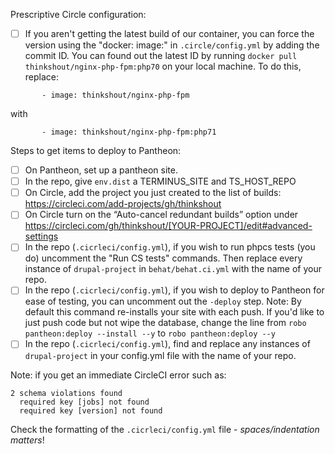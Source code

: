 Prescriptive Circle configuration:
- [ ] If you aren't getting the latest build of our container, you can force the version using the "docker: image:" in `.circle/config.yml` by adding the commit ID. You can found out the latest ID by running `docker pull thinkshout/nginx-php-fpm:php70` on your local machine. To do this, replace:

`       - image: thinkshout/nginx-php-fpm`

with

`       - image: thinkshout/nginx-php-fpm:php71`


Steps to get items to deploy to Pantheon:
- [ ] On Pantheon, set up a pantheon site.
- [ ] In the repo, give `env.dist` a TERMINUS_SITE and TS_HOST_REPO
- [ ] On Circle, add the project you just created to the list of builds: https://circleci.com/add-projects/gh/thinkshout
- [ ] On Circle turn on the “Auto-cancel redundant builds” option under https://circleci.com/gh/thinkshout/[YOUR-PROJECT]/edit#advanced-settings
- [ ] In the repo (`.cicrleci/config.yml`), if you wish to run phpcs tests (you do) uncomment the "Run CS tests" commands. Then replace every instance of `drupal-project` in `behat/behat.ci.yml` with the name of your repo.
- [ ] In the repo (`.cicrleci/config.yml`), if you wish to deploy to Pantheon for ease of testing, you can uncomment out the `-deploy` step. Note: By default this command re-installs your site with each push. If you'd like to just push code but not wipe the database, change the line from `robo pantheon:deploy --install --y` to `robo pantheon:deploy --y`
- [ ] In the repo (`.cicrleci/config.yml`), find and replace any instances of `drupal-project` in your config.yml file with the name of your repo.

Note: if you get an immediate CircleCI error such as:
~~~
2 schema violations found
  required key [jobs] not found
  required key [version] not found
~~~
Check the formatting of the `.cicrleci/config.yml` file - *spaces/indentation matters*!
